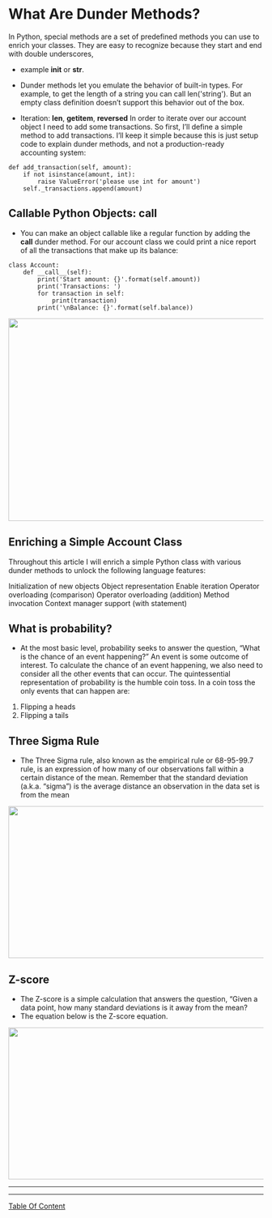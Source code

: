 # What Are Dunder Methods?
In Python, special methods are a set of predefined methods you can use to enrich your classes. They are easy to recognize because they start and end with double underscores, 
- example __init__ or __str__.

- Dunder methods let you emulate the behavior of built-in types. For example, to get the length of a string you can call len('string'). But an empty class definition doesn’t support this behavior out of the box.

- Iteration: __len__, __getitem__, __reversed__
In order to iterate over our account object I need to add some transactions. So first, I’ll define a simple method to add transactions. I’ll keep it simple because this is just setup code to explain dunder methods, and not a production-ready accounting system:

```
def add_transaction(self, amount):
    if not isinstance(amount, int):
        raise ValueError('please use int for amount')
    self._transactions.append(amount)
```

## Callable Python Objects: __call__
- You can make an object callable like a regular function by adding the __call__ dunder method. For our account class we could print a nice report of all the transactions that make up its balance:


```
class Account:
    def __call__(self):
        print('Start amount: {}'.format(self.amount))
        print('Transactions: ')
        for transaction in self:
            print(transaction)
        print('\nBalance: {}'.format(self.balance))
```

<img src="https://lh3.googleusercontent.com/proxy/kg3UPP8h_apK6bYh6S51lkCIrvzTANdJAiIwpSzVUbYuFMqBVW6bvl_eirMvF8FFTDTO9HE-TVME3wwGgfNDXKllPSmp3vmOBNhTTfFKvvAAZ4o7EKs8" width="700px" height="400px">

## Enriching a Simple Account Class
Throughout this article I will enrich a simple Python class with various dunder methods to unlock the following language features:

Initialization of new objects
Object representation
Enable iteration
Operator overloading (comparison)
Operator overloading (addition)
Method invocation
Context manager support (with statement)


## What is probability?
- At the most basic level, probability seeks to answer the question, “What is the chance of an event happening?” An event is some outcome of interest. To calculate the chance of an event happening, we also need to consider all the other events that can occur. The quintessential representation of probability is the humble coin toss. In a coin toss the only events that can happen are:

1) Flipping a heads
2) Flipping a tails


## Three Sigma Rule
- The Three Sigma rule, also known as the empirical rule or 68-95-99.7 rule, is an expression of how many of our observations fall within a certain distance of the mean. Remember that the standard deviation (a.k.a. “sigma”) is the average distance an observation in the data set is from the mean


<img src="https://slideplayer.com/slide/5990783/20/images/8/Three+Sigma+Rule+68%25+of+the+data+95%25+of+the+data+99.7%25+of+the+data.jpg" width="600px" height="300px">

## Z-score
- The Z-score is a simple calculation that answers the question, “Given a data point, how many standard deviations is it away from the mean?
- The equation below is the Z-score equation.

<img src="https://i.imgur.com/3TuDF4G.jpg" width="600px" height="300px">


----------------------------------------

----------------------------------------


[Table Of Content](https://github.com/omarXzain/401-reading-notes)
